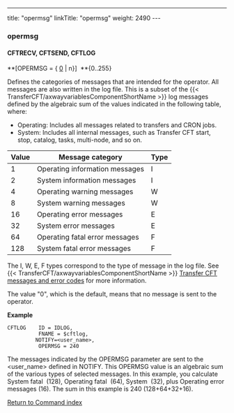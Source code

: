 ---
title: "opermsg"
linkTitle: "opermsg"
weight: 2490
---<span id="opermsg"></span>

### opermsg

<span id="opermsg_CFTRECV"></span><span id="opermsg_CFTLOG"></span>

#### CFTRECV, CFTSEND, CFTLOG

**[OPERMSG = { <u>0</u> &#124; n}]
 **{0..255}

Defines the categories of messages that are intended for the operator. All
messages are also written in the log file. This is a subset of the {{< TransferCFT/axwayvariablesComponentShortName  >}} log messages
defined by the algebraic sum of the values indicated in the following
table, where:

* Operating: Includes all messages related to transfers and CRON jobs.
* System: Includes all internal messages, such as Transfer CFT start, stop, catalog, tasks, multi-node, and so on.


| Value  | Message category  | Type  |
| --- | --- | --- |
| 1  | Operating information messages  | I  |
| 2  | System information messages  | I  |
| 4  | Operating warning messages  | W  |
| 8  | System warning messages  | W  |
| 16  | Operating error messages  | E  |
| 32  | System error messages  | E  |
| 64  | Operating fatal error messages  | F  |
| 128  | System fatal error messages  | F  |


The I, W, E, F types correspond to the type of message in
the log file. See {{< TransferCFT/axwayvariablesComponentShortName  >}} <a href="../../../../troubleshoot_intro/messages_and_error_codes_start_here" class="MCXref xref">Transfer CFT messages
and error codes</a> for more information.

The value "0", which is the default, means that no message is sent to the operator.

**Example**

```
CFTLOG    ID = IDLOG,
          FNAME = $cftlog,
         NOTIFY=<user_name>,
          OPERMSG = 240
```

The messages indicated by the OPERMSG parameter are sent to the &lt;user_name> defined in NOTIFY. This OPERMSG value is an algebraic sum of the various types of selected messages. In this example, you calculate System fatal  (128), Operating fatal  (64), System  (32), plus Operating error messages (16). The sum in this example is 240 (128+64+32+16).

[Return to Command index](../../)
